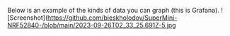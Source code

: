 
Below is an example of the kinds of data you can graph (this is Grafana).
![Screenshot](https://github.com/bieskholodov/SuperMini-NRF52840-/blob/main/2023-09-26T02_33_25.691Z-5.jpg
